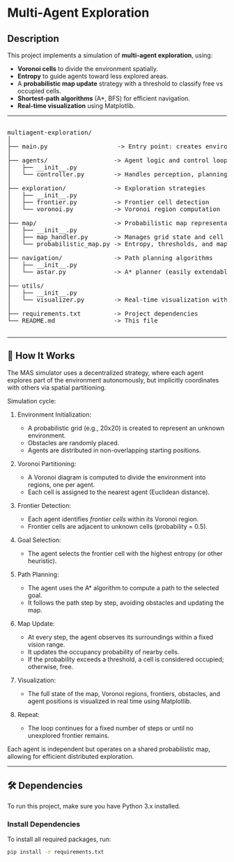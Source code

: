 # Multi-Agent Exploration

## Description
This project implements a simulation of **multi-agent exploration**, using:
- **Voronoi cells** to divide the environment spatially.
- **Entropy** to guide agents toward less explored areas.
- A **probabilistic map update** strategy with a threshold to classify free vs occupied cells.
- **Shortest-path algorithms** (A*, BFS) for efficient navigation.
- **Real-time visualization** using Matplotlib.

---
<pre>

multiagent-exploration/
│
├── main.py                   -> Entry point: creates environment and starts the simulation
│
├── agents/                  -> Agent logic and control loop
│   ├── __init__.py
│   └── controller.py        -> Handles perception, planning, and actuation for each agent
│
├── exploration/             -> Exploration strategies
│   ├── __init__.py
│   ├── frontier.py          -> Frontier cell detection
│   └── voronoi.py           -> Voronoi region computation
│
├── map/                     -> Probabilistic map representation
│   ├── __init__.py
│   ├── map_handler.py       -> Manages grid state and cell properties
│   └── probabilistic_map.py -> Entropy, thresholds, and map updates
│
├── navigation/              -> Path planning algorithms
│   ├── __init__.py
│   └── astar.py             -> A* planner (easily extendable)
│
├── utils/
│   ├── __init__.py
│   └── visualizer.py        -> Real-time visualization with Matplotlib
│
├── requirements.txt         -> Project dependencies
└── README.md                -> This file

</pre>

---

🧠 How It Works
----------------

The MAS simulator uses a decentralized strategy, where each agent explores part of the environment autonomously,
but implicitly coordinates with others via spatial partitioning.

Simulation cycle:

1. Environment Initialization:
   - A probabilistic grid (e.g., 20x20) is created to represent an unknown environment.
   - Obstacles are randomly placed.
   - Agents are distributed in non-overlapping starting positions.

2. Voronoi Partitioning:
   - A Voronoi diagram is computed to divide the environment into regions, one per agent.
   - Each cell is assigned to the nearest agent (Euclidean distance).

3. Frontier Detection:
   - Each agent identifies *frontier cells* within its Voronoi region.
   - Frontier cells are adjacent to unknown cells (probability = 0.5).

4. Goal Selection:
   - The agent selects the frontier cell with the highest entropy (or other heuristic).

5. Path Planning:
   - The agent uses the A* algorithm to compute a path to the selected goal.
   - It follows the path step by step, avoiding obstacles and updating the map.

6. Map Update:
   - At every step, the agent observes its surroundings within a fixed vision range.
   - It updates the occupancy probability of nearby cells.
   - If the probability exceeds a threshold, a cell is considered occupied; otherwise, free.

7. Visualization:
   - The full state of the map, Voronoi regions, frontiers, obstacles, and agent positions
     is visualized in real time using Matplotlib.

8. Repeat:
   - The loop continues for a fixed number of steps or until no unexplored frontier remains.

Each agent is independent but operates on a shared probabilistic map, allowing for efficient distributed exploration.

---

## 🛠️ Dependencies

To run this project, make sure you have Python 3.x installed.

### Install Dependencies

To install all required packages, run:

```bash
pip install -r requirements.txt
